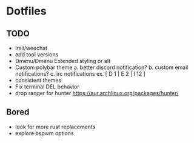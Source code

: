 # Dotfiles

## TODO
- irsii/weechat
- add tool versions
- Dmenu/Dmenu Extended styling or alt
- Custom polybar theme
  a. better discord notification?
  b. custom email notifications?
  c. irc notifications
  ex. [ D 1 | E 2 | I 12 ]
- consistent themes
- Fix terminal DEL behavior
- drop ranger for hunter https://aur.archlinux.org/packages/hunter/

## Bored
- look for more rust replacements
- explore bspwm options

